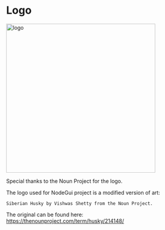 # Logo

<img alt="logo" src="https://raw.githubusercontent.com/nodegui/nodegui/master/extras/logo/nodegui.png" height="400" />

Special thanks to the Noun Project for the logo.

The logo used for NodeGui project is a modified version of art:

```
Siberian Husky by Vishwas Shetty from the Noun Project.
```

The original can be found here: https://thenounproject.com/term/husky/214148/
